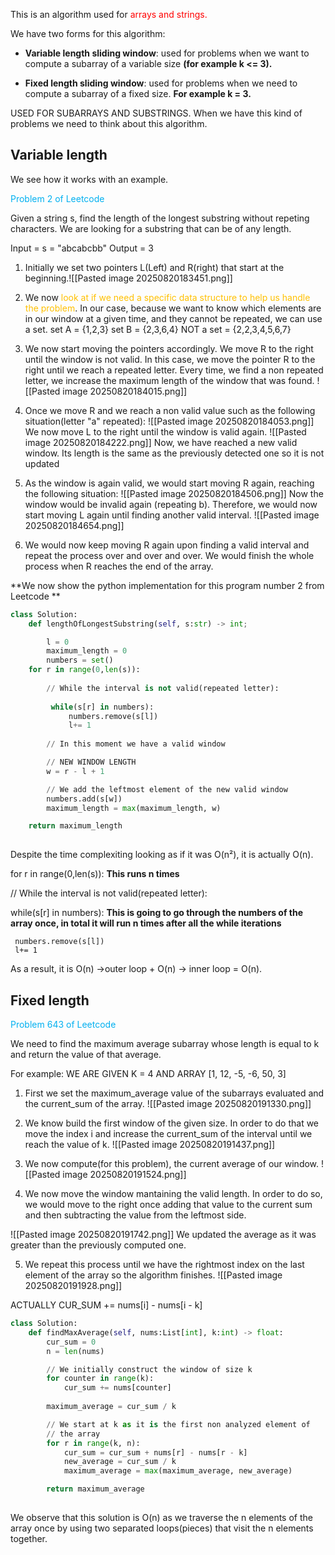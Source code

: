 
This is an algorithm used for <span style="color:rgb(255, 0, 0)">arrays and strings.</span>

We have two forms for this algorithm:

- **Variable length sliding window**: used for problems when we want to compute a subarray of a variable size **(for example k <= 3).**

- **Fixed length sliding window**: used for problems when we need to compute a subarray of a fixed size. **For example k = 3.**

USED FOR SUBARRAYS AND SUBSTRINGS. When we have this kind of problems we need to think about this algorithm.

## Variable length

We see how it works with an example.

<span style="color:rgb(0, 176, 240)">Problem 2 of Leetcode</span> 

Given a string s, find the length of the longest substring without repeting characters. We are looking for a substring that can be of any length.

Input = s = "abcabcbb"
Output = 3

1. Initially we set two pointers L(Left) and R(right) that start at the beginning.![[Pasted image 20250820183451.png]]
2. We now<span style="color:rgb(255, 192, 0)"> look at if we need a specific data structure to help us handle the problem</span>. In our case, because we want to know which elements are in our window at a given time, and they cannot be repeated, we can use a set.
	 set A = {1,2,3}         set B = {2,3,6,4}   NOT a set = {2,2,3,4,5,6,7}
	 
3.  We now start moving the pointers accordingly. We move R to the right until the window is not valid. In this case, we move the pointer R to the right until we reach a repeated letter. Every time, we find a non repeated letter, we increase the maximum length of the window that was found.
![[Pasted image 20250820184015.png]]

4.  Once we move R and we reach a non valid value such as the following situation(letter "a" repeated): ![[Pasted image 20250820184053.png]]
We now move L to the right until the window is valid again.
![[Pasted image 20250820184222.png]]
Now, we have reached a new valid window. Its length is the same as the previously detected one so it is not updated

5.  As the window is again valid, we would start moving R again, reaching the following situation:
![[Pasted image 20250820184506.png]]
Now the window would be invalid again (repeating b). Therefore, we would now start moving  L again until finding another valid interval.
![[Pasted image 20250820184654.png]]

6. We would now keep moving R again upon finding a valid interval and repeat the process over and over and over. We would finish the whole process when R reaches the end of the array.

**We now show the python implementation for this program number 2 from Leetcode **

```python
class Solution:
	def lengthOfLongestSubstring(self, s:str) -> int;

		l = 0
		maximum_length = 0
		numbers = set()
	for r in range(0,len(s)):
	
		// While the interval is not valid(repeated letter):
		
		 while(s[r] in numbers):
			 numbers.remove(s[l])
			 l+= 1
			 
		// In this moment we have a valid window

		// NEW WINDOW LENGTH
		w = r - l + 1

		// We add the leftmost element of the new valid window
		numbers.add(s[w])
		maximum_length = max(maximum_length, w)

	return maximum_length
			
```

Despite the time complexiting looking as if it was O(n²), it is actually O(n).

for r in range(0,len(s)): **This runs n times**
	
// While the interval is not valid(repeated letter):
		
 while(s[r] in numbers):
 **This is going to go through the numbers of the array once, in total it will run n times after all the while iterations**
 
	 numbers.remove(s[l])
	 l+= 1

As a result, it is O(n) ->outer loop + O(n) -> inner loop = O(n).
## Fixed length

<span style="color:rgb(0, 176, 240)">Problem 643 of Leetcode</span> 

We need to find the maximum average subarray whose length is equal to k and return the value of that average.

For example: WE ARE GIVEN K = 4 AND ARRAY [1, 12, -5, -6, 50, 3]

1. First we set the maximum_average value of the subarrays evaluated and the current_sum of the array.
![[Pasted image 20250820191330.png]]

2.  We know build the first window of the given size. In order to do that we move the index i and increase the current_sum of the interval until we reach the value of k.
![[Pasted image 20250820191437.png]]

3. We now compute(for this problem), the current average of our window.
![[Pasted image 20250820191524.png]]
4. We now move the window mantaining the valid length. In order to do so, we would move to the right once adding that value to the current sum and then subtracting the value from the leftmost side.

![[Pasted image 20250820191742.png]]
We updated the average as it was greater than the previously computed one.

5. We  repeat this process until we have the rightmost index on the last element of the array so the algorithm finishes.
![[Pasted image 20250820191928.png]]

ACTUALLY CUR_SUM += nums[i] - nums[i - k]

```python
class Solution:
	def findMaxAverage(self, nums:List[int], k:int) -> float:
		cur_sum = 0
		n = len(nums)

		// We initially construct the window of size k
		for counter in range(k):
			cur_sum += nums[counter]
			
		maximum_average = cur_sum / k

		// We start at k as it is the first non analyzed element of 
		// the array
		for r in range(k, n):
			cur_sum = cur_sum + nums[r] - nums[r - k]
			new_average = cur_sum / k
			maximum_average = max(maximum_average, new_average)

		return maximum_average
			

```

We observe that this solution is O(n) as we traverse the n elements of the array once by using two separated loops(pieces) that visit the n elements together.